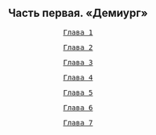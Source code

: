 <div align="center">
<h2>Часть первая. «Демиург»</h2>
<a href="/Воды%20Пактола/Том%2001/Часть%2001/Глава%2001.md"><pre>Глава 1</pre></a>
<a href="/Воды%20Пактола/Том%2001/Часть%2001/Глава%2002.md"><pre>Глава 2</pre></a>
<a href="/Воды%20Пактола/Том%2001/Часть%2001/Глава%2003.md"><pre>Глава 3</pre></a>
<a href="/Воды%20Пактола/Том%2001/Часть%2001/Глава%2004.md"><pre>Глава 4</pre></a>
<a href="/Воды%20Пактола/Том%2001/Часть%2001/Глава%2005.md"><pre>Глава 5</pre></a>
<a href="/Воды%20Пактола/Том%2001/Часть%2001/Глава%2006.md"><pre>Глава 6</pre></a>
<a href="/Воды%20Пактола/Том%2001/Часть%2001/Глава%2007.md"><pre>Глава 7</pre></a>